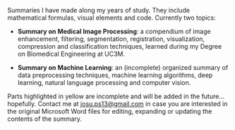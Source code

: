 Summaries I have made along my years of study. They include mathematical formulas, visual elements and code. Currently two topics:

* **Summary on Medical Image Processing**: a compendium of image enhancement, filtering, segmentation, registration, visualization, compression and classification techniques, learned during my Degree on Biomedical Engineering at UC3M.

* **Summary on Machine Learning**: an (incomplete) organized summary of data preprocessing techniques, machine learning algorithms, deep learning, natural language processing and computer vision.

Parts highlighted in yellow are incomplete and will be added in the future... hopefully. Contact me at josu.ps13@gmail.com in case you are interested in the original Microsoft Word files for editing, expanding or updating the contents of the summary.
